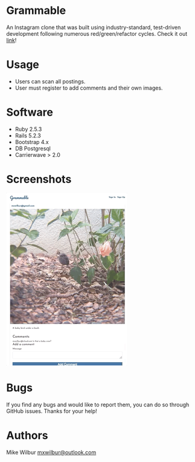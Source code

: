 # Grammable

An Instagram clone that was built using industry-standard, test-driven development following numerous red/green/refactor cycles.  Check it out [link](https://Grammable-mike-wilbur.herokuapp.com "here")!

# Usage
- Users can scan all postings.
- User must register to add comments and their own images.

# Software
- Ruby 2.5.3
- Rails 5.2.3
- Bootstrap 4.x
- DB Postgresql
- Carrierwave > 2.0 

# Screenshots
![](Grammable1.gif)
# Bugs
If you find any bugs and would like to report them, you can do so through GitHub issues.  Thanks for your help!

# Authors
Mike Wilbur <mxwilbur@outlook.com>
